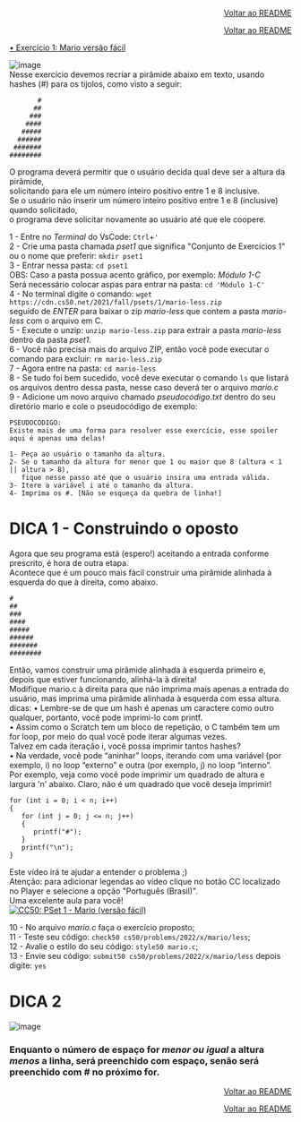 <p align="right">
   <a href="https://patyfil.github.io/cs50-cc50-harvard/README.md">Voltar ao README</a>
</p>
<p align="right">
   <a href="https://patyfil.github.io/cs50-cc50-harvard/1-C.html">Voltar ao README</a>
</p>

[•	Exercício 1: Mario versão fácil](https://cs50.harvard.edu/x/2022/psets/1/mario/less/)   

![image](https://user-images.githubusercontent.com/41968938/205998511-bfd5ed1c-8901-4e23-8879-c88801c7b4cd.png)  
Nesse exercício devemos recriar a pirâmide abaixo em texto, usando hashes (#) para os tijolos, como visto a seguir:  

```
       #
      ##
     ###
    ####
   #####
  ######
 #######
########
```

O programa deverá permitir que o usuário decida qual deve ser a altura da pirâmide,  
solicitando para ele um número inteiro positivo entre 1 e 8 inclusive.  
Se o usuário não inserir um número inteiro positivo entre 1 e 8 (inclusive) quando solicitado,  
o programa deve solicitar novamente ao usuário até que ele coopere.  


1 - Entre no *Terminal* do VsCode: `Ctrl`+`'`  
2 - Crie uma pasta chamada *pset1* que significa "Conjunto de Exercícios 1" ou o nome que preferir: `mkdir pset1`  
3 - Entrar nessa pasta: `cd pset1`  
OBS: Caso a pasta possua acento gráfico, por exemplo: *Módulo 1-C*  
Será necessário colocar aspas para entrar na pasta: `cd 'Módulo 1-C'`  
4 - No terminal digite o comando: `wget https://cdn.cs50.net/2021/fall/psets/1/mario-less.zip`  
seguido de *ENTER* para baixar o zip *mario-less* que contem a pasta *mario-less* com o arquivo em C.  
5 - Execute o unzip: `unzip mario-less.zip` para extrair a pasta *mario-less* dentro da pasta *pset1*.  
6 - Você não precisa mais do arquivo ZIP, então você pode executar o comando para excluir: `rm mario-less.zip`  
7 - Agora entre na pasta: `cd mario-less`  
8 - Se tudo foi bem sucedido, você deve executar o comando `ls` que listará os arquivos dentro dessa pasta, nesse caso deverá ter o arquivo *mario.c*   
9 - Adicione um novo arquivo chamado *pseudocodigo.txt* dentro do seu diretório mario e cole o pseudocódigo de exemplo:  
```
PSEUDOCÓDIGO:  
Existe mais de uma forma para resolver esse exercício, esse spoiler aqui é apenas uma delas!  

1- Peça ao usuário o tamanho da altura.  
2- Se o tamanho da altura for menor que 1 ou maior que 8 (altura < 1 || altura > 8),   
   fique nesse passo até que o usuário insira uma entrada válida.  
3- Itere a variável i até o tamanho da altura.  
4- Imprima os #. [Não se esqueça da quebra de linha!]  
```

# DICA 1 - Construindo o oposto  
Agora que seu programa está (espero!) aceitando a entrada conforme prescrito, é hora de outra etapa.  
Acontece que é um pouco mais fácil construir uma pirâmide alinhada à esquerda do que à direita, como abaixo.  
```
#
##
###
####
#####
######
#######
########
```

Então, vamos construir uma pirâmide alinhada à esquerda primeiro e, depois que estiver funcionando, alinhá-la à direita!  
Modifique mario.c à direita para que não imprima mais apenas a entrada do usuário, mas imprima uma pirâmide alinhada à esquerda com essa altura.  
dicas:
•	Lembre-se de que um hash é apenas um caractere como outro qualquer, portanto, você pode imprimi-lo com printf.  
•	Assim como o Scratch tem um bloco de repetição, o C também tem um for loop, por meio do qual você pode iterar algumas vezes.  
Talvez em cada iteração i, você possa imprimir tantos hashes?  
•	Na verdade, você pode “aninhar” loops, iterando com uma variável (por exemplo, i) no loop “externo” e outra (por exemplo, j) no loop “interno”.  
Por exemplo, veja como você pode imprimir um quadrado de altura e largura 'n' abaixo. Claro, não é um quadrado que você deseja imprimir!
```
for (int i = 0; i < n; i++)
{
   for (int j = 0; j <= n; j++)
   {
      printf("#");
   }
   printf("\n");
}
```

Este vídeo irá te ajudar a entender o problema ;)  
Atenção: para adicionar legendas ao vídeo clique no botão CC localizado no Player e selecione a opção "Português (Brasil)".  
Uma excelente aula para você!  
[![CC50: PSet 1 - Mario (versão fácil)](https://img.shields.io/badge/-mario--less-white?style=flat-square&logo=Youtube&logoColor=red&link=https://bit.ly/laboratoriomaker)](https://www.youtube.com/watch?v=8HciXXDwUfU)

10 - No arquivo *mario.c* faça o exercício proposto;   
11 - Teste seu código: `check50 cs50/problems/2022/x/mario/less`;  
12 - Avalie o estilo do seu código: `style50 mario.c`;  
13 - Envie seu código: `submit50 cs50/problems/2022/x/mario/less` depois digite: `yes`  

# DICA 2
![image](https://user-images.githubusercontent.com/41968938/206001936-4872cc4a-c7a7-403a-9517-8d5aac5f7fe3.png)
### Enquanto o número de espaço for *menor ou igual* a altura *menos* a linha, será preenchido com espaço, senão será preenchido com # no próximo for.


<p align="right">
   <a href="https://patyfil.github.io/cs50-cc50-harvard/README.md">Voltar ao README</a>
</p>
<p align="right">
   <a href="https://patyfil.github.io/cs50-cc50-harvard/1-C.html">Voltar ao README</a>
</p>